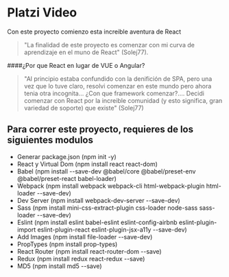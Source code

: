 # Platzi Video
Con este proyecto comienzo esta increible aventura de React
> "La finalidad de este proyecto es comenzar con mi curva de aprendizaje en el muno de React" (Solej77).

####¿Por que React en lugar de VUE o Angular?
> "Al principio estaba confundido con la denifición de SPA, pero una vez que lo tuve claro, resolvi comenzar en este mundo pero ahora tenia otra incognita... ¿Con que framework comenzar?....
Decidi comenzar con React por la increible comunidad (y esto significa, gran variedad de soporte) que existe"
(Solej77)

## Para correr este proyecto, requieres de los siguientes modulos
* Generar package.json (npm init -y)
* React y Virtual Dom (npm install react react-dom)
* Babel (npm install --save-dev @babel/core @babel/preset-env @babel/preset-react babel-loader)
* Webpack (npm install webpack webpack-cli html-webpack-plugin html-loader  --save-dev)
* Dev Server (npm install webpack-dev-server --save-dev)
* Sass (npm install mini-css-extract-plugin css-loader node-sass sass-loader --save-dev)
* Eslint (npm install eslint babel-eslint eslint-config-airbnb eslint-plugin-import eslint-plugin-react eslint-plugin-jsx-a11y --save-dev)
* Add Images (npm install file-loader --save-dev)
* PropTypes (npm install prop-types)
* React Router (npm install react-router-dom --save)
* Redux (npm install redux react-redux --save)
* MD5 (npm install md5 --save)